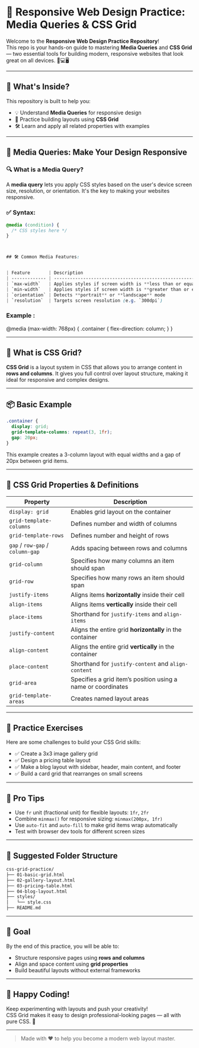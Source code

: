 # 🎨 Responsive Web Design Practice: Media Queries & CSS Grid

Welcome to the **Responsive Web Design Practice Repository**!  
This repo is your hands-on guide to mastering **Media Queries** and **CSS Grid** — two essential tools for building modern, responsive websites that look great on all devices. 📱💻🖥️

---

## 🚀 What's Inside?

This repository is built to help you:

- 💡 Understand **Media Queries** for responsive design
- 🧱 Practice building layouts using **CSS Grid**
- 🛠️ Learn and apply all related properties with examples

---

## 📘 Media Queries: Make Your Design Responsive

### 🔍 What is a Media Query?

A **media query** lets you apply CSS styles based on the user's device screen size, resolution, or orientation. It's the key to making your websites responsive.

### ✅ Syntax:

```css
@media (condition) {
  /* CSS styles here */
}



## 🛠 Common Media Features:


| Feature       | Description                                                            |
| ------------- | ---------------------------------------------------------------------- |
| `max-width`   | Applies styles if screen width is **less than or equal to** a value    |
| `min-width`   | Applies styles if screen width is **greater than or equal to** a value |
| `orientation` | Detects **portrait** or **landscape** mode                             |
| `resolution`  | Targets screen resolution (e.g. `300dpi`)                              |
```

### Example :

@media (max-width: 768px) {
.container {
flex-direction: column;
}
}


---

## 🚀 What is CSS Grid?

**CSS Grid** is a layout system in CSS that allows you to arrange content in **rows and columns**. It gives you full control over layout structure, making it ideal for responsive and complex designs.

---

## 📦 Basic Example

```css
.container {
  display: grid;
  grid-template-columns: repeat(3, 1fr);
  gap: 20px;
}
```

This example creates a 3-column layout with equal widths and a gap of 20px between grid items.

---

## 🔑 CSS Grid Properties & Definitions

| Property                  | Description |
|---------------------------|-------------|
| `display: grid`           | Enables grid layout on the container |
| `grid-template-columns`   | Defines number and width of columns |
| `grid-template-rows`      | Defines number and height of rows |
| `gap` / `row-gap` / `column-gap` | Adds spacing between rows and columns |
| `grid-column`             | Specifies how many columns an item should span |
| `grid-row`                | Specifies how many rows an item should span |
| `justify-items`           | Aligns items **horizontally** inside their cell |
| `align-items`             | Aligns items **vertically** inside their cell |
| `place-items`             | Shorthand for `justify-items` and `align-items` |
| `justify-content`         | Aligns the entire grid **horizontally** in the container |
| `align-content`           | Aligns the entire grid **vertically** in the container |
| `place-content`           | Shorthand for `justify-content` and `align-content` |
| `grid-area`               | Specifies a grid item’s position using a name or coordinates |
| `grid-template-areas`     | Creates named layout areas |

---

## 🧪 Practice Exercises

Here are some challenges to build your CSS Grid skills:

- ✅ Create a 3x3 image gallery grid
- ✅ Design a pricing table layout
- ✅ Make a blog layout with sidebar, header, main content, and footer
- ✅ Build a card grid that rearranges on small screens

---

## 🧠 Pro Tips

- Use `fr` unit (fractional unit) for flexible layouts: `1fr`, `2fr`
- Combine `minmax()` for responsive sizing: `minmax(200px, 1fr)`
- Use `auto-fit` and `auto-fill` to make grid items wrap automatically
- Test with browser dev tools for different screen sizes

---

## 📁 Suggested Folder Structure

```bash
css-grid-practice/
├── 01-basic-grid.html
├── 02-gallery-layout.html
├── 03-pricing-table.html
├── 04-blog-layout.html
├── styles/
│   └── style.css
├── README.md
```

---

## 🎯 Goal

By the end of this practice, you will be able to:
- Structure responsive pages using **rows and columns**
- Align and space content using **grid properties**
- Build beautiful layouts without external frameworks

---

## 🙌 Happy Coding!

Keep experimenting with layouts and push your creativity!  
CSS Grid makes it easy to design professional-looking pages — all with pure CSS. 💪

---

> Made with ❤️ to help you become a modern web layout master.
